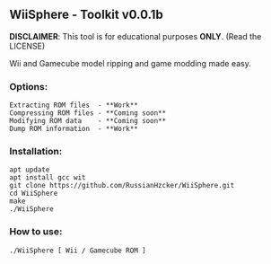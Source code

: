 ## WiiSphere - Toolkit v0.0.1b

**DISCLAIMER**: This tool is for educational purposes **ONLY**. (Read the LICENSE)

Wii and Gamecube model ripping and game modding made easy.

### Options:
```
Extracting ROM files  - **Work**
Compressing ROM files - **Coming soon**
Modifying ROM data    - **Coming soon**
Dump ROM information  - **Work**
```

### Installation:
```
apt update
apt install gcc wit
git clone https://github.com/RussianHzcker/WiiSphere.git
cd WiiSphere
make
./WiiSphere
```

### How to use:
```
./WiiSphere [ Wii / Gamecube ROM ]
```

